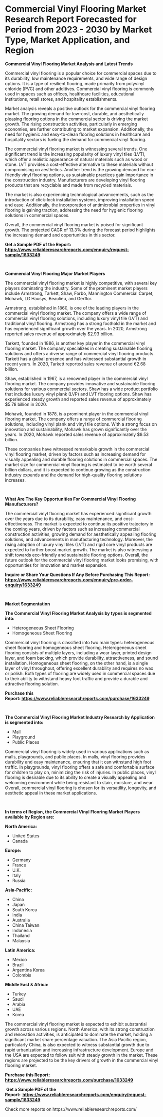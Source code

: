 <p><h1>Commercial Vinyl Flooring Market Research Report Forecasted for Period from 2023 -  2030 by Market Type, Market Application, and Region</h1></p><p><strong>Commercial Vinyl Flooring Market Analysis and Latest Trends</strong></p>
<p><p>Commercial vinyl flooring is a popular choice for commercial spaces due to its durability, low maintenance requirements, and wide range of design options. It is a type of resilient flooring, made primarily from polyvinyl chloride (PVC) and other additives. Commercial vinyl flooring is commonly used in spaces such as offices, healthcare facilities, educational institutions, retail stores, and hospitality establishments.</p><p>Market analysis reveals a positive outlook for the commercial vinyl flooring market. The growing demand for low-cost, durable, and aesthetically pleasing flooring options in the commercial sector is driving the market growth. The rising construction activities, particularly in emerging economies, are further contributing to market expansion. Additionally, the need for hygienic and easy-to-clean flooring solutions in healthcare and hospitality sectors is fueling the demand for commercial vinyl flooring.</p><p>The commercial vinyl flooring market is witnessing several trends. One significant trend is the increasing popularity of luxury vinyl tiles (LVT), which offer a realistic appearance of natural materials such as wood or stone. LVT provides a cost-effective alternative to these materials without compromising on aesthetics. Another trend is the growing demand for eco-friendly vinyl flooring options, as sustainable practices gain importance in the construction industry. Manufacturers are developing vinyl flooring products that are recyclable and made from recycled materials.</p><p>The market is also experiencing technological advancements, such as the introduction of click-lock installation systems, improving installation speed and ease. Additionally, the incorporation of antimicrobial properties in vinyl flooring is gaining traction, addressing the need for hygienic flooring solutions in commercial spaces.</p><p>Overall, the commercial vinyl flooring market is poised for significant growth. The projected CAGR of 13.3% during the forecast period highlights the increasing demand and opportunities in this sector.</p></p>
<p><strong>Get a Sample PDF of the Report:&nbsp; <a href="https://www.reliableresearchreports.com/enquiry/request-sample/1633249">https://www.reliableresearchreports.com/enquiry/request-sample/1633249</a></strong></p>
<p>&nbsp;</p>
<p><strong>Commercial Vinyl Flooring Major Market Players</strong></p>
<p><p>The commercial vinyl flooring market is highly competitive, with several key players dominating the industry. Some of the prominent market players include Armstrong, Tarkett, Shaw, Forbo, Mannington Commercial Carpet, Mohawk, LG Hausys, Beaulieu, and Gerflor.</p><p>Armstrong, established in 1860, is one of the leading players in the commercial vinyl flooring market. The company offers a wide range of commercial vinyl flooring solutions, including luxury vinyl tile (LVT) and traditional vinyl flooring. Armstrong has a strong foothold in the market and has experienced significant growth over the years. In 2020, Armstrong reported sales revenue of approximately $2.93 billion.</p><p>Tarkett, founded in 1886, is another key player in the commercial vinyl flooring market. The company specializes in creating sustainable flooring solutions and offers a diverse range of commercial vinyl flooring products. Tarkett has a global presence and has witnessed substantial growth in recent years. In 2020, Tarkett reported sales revenue of around €2.68 billion.</p><p>Shaw, established in 1967, is a renowned player in the commercial vinyl flooring market. The company provides innovative and sustainable flooring solutions for various commercial sectors. Shaw has a wide product portfolio that includes luxury vinyl plank (LVP) and LVT flooring options. Shaw has experienced steady growth and reported sales revenue of approximately $5.78 billion in 2020.</p><p>Mohawk, founded in 1878, is a prominent player in the commercial vinyl flooring market. The company offers a range of commercial flooring solutions, including vinyl plank and vinyl tile options. With a strong focus on innovation and sustainability, Mohawk has grown significantly over the years. In 2020, Mohawk reported sales revenue of approximately $9.53 billion.</p><p>These companies have witnessed remarkable growth in the commercial vinyl flooring market, driven by factors such as increasing demand for visually appealing and durable flooring solutions in commercial spaces. The market size for commercial vinyl flooring is estimated to be worth several billion dollars, and it is expected to continue growing as the construction industry expands and the demand for high-quality flooring solutions increases.</p></p>
<p>&nbsp;</p>
<p><strong>What Are The Key Opportunities For Commercial Vinyl Flooring Manufacturers?</strong></p>
<p><p>The commercial vinyl flooring market has experienced significant growth over the years due to its durability, easy maintenance, and cost-effectiveness. The market is expected to continue its positive trajectory in the coming years, driven by factors such as increasing commercial construction activities, growing demand for aesthetically appealing flooring solutions, and advancements in manufacturing technology. Moreover, the rising adoption of luxury vinyl tiles (LVT) and rigid core vinyl products are expected to further boost market growth. The market is also witnessing a shift towards eco-friendly and sustainable flooring options. Overall, the future outlook for the commercial vinyl flooring market looks promising, with opportunities for innovation and market expansion.</p></p>
<p><strong>Inquire or Share Your Questions If Any Before Purchasing This Report: <a href="https://www.reliableresearchreports.com/enquiry/pre-order-enquiry/1633249">https://www.reliableresearchreports.com/enquiry/pre-order-enquiry/1633249</a></strong></p>
<p>&nbsp;</p>
<p><strong>Market Segmentation</strong></p>
<p><strong>The Commercial Vinyl Flooring Market Analysis by types is segmented into:</strong></p>
<p><ul><li>Heterogeneous Sheet Flooring</li><li>Homogeneous Sheet Flooring</li></ul></p>
<p><p>Commercial vinyl flooring is classified into two main types: heterogeneous sheet flooring and homogeneous sheet flooring. Heterogeneous sheet flooring consists of multiple layers, including a wear layer, printed design layer, and foam backing, which provide durability, attractiveness, and sound installation. Homogeneous sheet flooring, on the other hand, is a single layer of vinyl throughout, offering excellent durability and requires no wax or polish. Both types of flooring are widely used in commercial spaces due to their ability to withstand heavy foot traffic and provide a durable and attractive flooring solution.</p></p>
<p><strong>Purchase this Report:&nbsp;<a href="https://www.reliableresearchreports.com/purchase/1633249">https://www.reliableresearchreports.com/purchase/1633249</a></strong></p>
<p>&nbsp;</p>
<p><strong>The Commercial Vinyl Flooring Market Industry Research by Application is segmented into:</strong></p>
<p><ul><li>Mall</li><li>Playground</li><li>Public Places</li></ul></p>
<p><p>Commercial vinyl flooring is widely used in various applications such as malls, playgrounds, and public places. In malls, vinyl flooring provides durability and easy maintenance, ensuring that it can withstand high foot traffic. In playgrounds, vinyl flooring offers a safe and comfortable surface for children to play on, minimizing the risk of injuries. In public places, vinyl flooring is desirable due to its ability to create a visually appealing and welcoming environment while being resistant to stain, moisture, and wear. Overall, commercial vinyl flooring is chosen for its versatility, longevity, and aesthetic appeal in these market applications.</p></p>
<p>&nbsp;</p>
<p><strong>In terms of Region, the Commercial Vinyl Flooring Market Players available by Region are:</strong></p>
<p>
    <p> <strong> North America: </strong>
        <ul>
            <li>United States</li>
            <li>Canada</li>
        </ul>
        </p> 
    <p> <strong> Europe: </strong>
        <ul>
            <li>Germany</li>
            <li>France</li>
            <li>U.K.</li>
            <li>Italy</li>
            <li>Russia</li>
        </ul>
        </p> 
    <p> <strong> Asia-Pacific: </strong>
        <ul>
            <li>China</li>
            <li>Japan</li>
            <li>South Korea</li>
            <li>India</li>
            <li>Australia</li>
            <li>China Taiwan</li>
            <li>Indonesia</li>
            <li>Thailand</li>
            <li>Malaysia</li>
        </ul>
        </p> 
    <p> <strong> Latin America: </strong>
        <ul>
            <li>Mexico</li>
            <li>Brazil</li>
            <li>Argentina Korea</li>
            <li>Colombia</li>
        </ul>
        </p> 
    <p> <strong> Middle East & Africa: </strong>
        <ul>
            <li>Turkey</li>
            <li>Saudi</li>
            <li>Arabia</li>
            <li>UAE</li>
            <li>Korea</li>
        </ul>
    </p>
    </p>
<p><p>The commercial vinyl flooring market is expected to exhibit substantial growth across various regions. North America, with its strong construction and renovation activities, is anticipated to dominate the market, holding a significant market share percentage valuation. The Asia Pacific region, particularly China, is also expected to witness substantial growth due to rapid urbanization and increasing infrastructure development. Europe and the USA are expected to follow suit with steady growth in the market. These regions are projected to be the key drivers of growth in the commercial vinyl flooring market.</p></p>
<p><strong>Purchase this Report: <a href="https://www.reliableresearchreports.com/purchase/1633249">https://www.reliableresearchreports.com/purchase/1633249</a></strong></p>
<p>&nbsp;<strong>Get a Sample PDF of the Report:&nbsp;&nbsp;<a href="https://www.reliableresearchreports.com/enquiry/request-sample/1633249">https://www.reliableresearchreports.com/enquiry/request-sample/1633249</a></strong></p>
<p><strong></strong></p>
<p>Check more reports on https://www.reliableresearchreports.com/</p>
